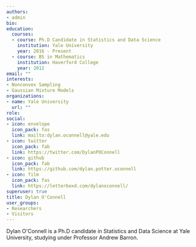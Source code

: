 ```yaml
---
authors:
- admin
bio: 
education:
  courses:
  - course: Ph.D Candidate in Statistics and Data Science 
    institution: Yale University
    year: 2016 - Present
  - course: BS in Mathematics
    institution: Haverford College
    year: 2012
email: ""
interests:
- Nonconvex Sampling 
- Gaussian Mixture Models
organizations:
- name: Yale University
  url: ""
role: 
social:
- icon: envelope
  icon_pack: fas
  link: mailto:dylan.oconnell@yale.edu 
- icon: twitter
  icon_pack: fab
  link: https://twitter.com/DylanPOConnell
- icon: github
  icon_pack: fab
  link: https://github.com/dylan.potter.oconnell
- icon: film
  icon_pack: fas
  link: https://letterboxd.com/dylanoconnell/
superuser: true
title: Dylan O'Connell
user_groups:
- Researchers
- Visitors
---
```


Dylan O'Connell is a Ph.D candidate in Statistics and Data Science at Yale University, studying under Professor Andrew Barron. 
